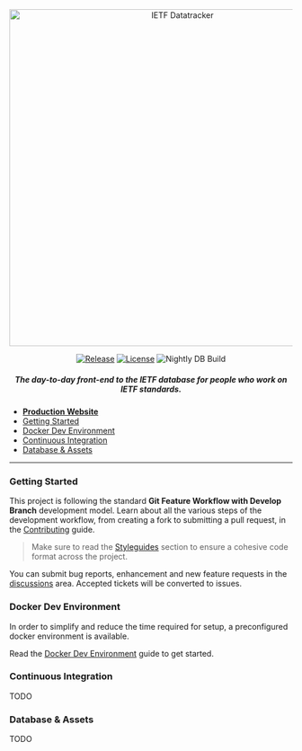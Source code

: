 <div align="center">
  
<img src="https://user-images.githubusercontent.com/15522395/146711887-413542a0-8b4d-483b-a6df-0d8ac0934627.png" alt="IETF Datatracker" width="600" />

[![Release](https://img.shields.io/github/release/ietf-tools/datatracker.svg?style=flat&maxAge=3600)](https://github.com/ietf-tools/datatracker/releases)
[![License](https://img.shields.io/badge/license-BSD3-blue.svg?style=flat)](https://github.com/ietf-tools/datatracker/blob/main/LICENSE)
![Nightly DB Build](https://img.shields.io/github/workflow/status/ietf-tools/datatracker/dev-db-nightly?label=Nightly%20DB%20Build&style=flat&logo=docker&logoColor=white&maxAge=3600)

##### The day-to-day front-end to the IETF database for people who work on IETF standards.

</div>

- [**Production Website**](https://datatracker.ietf.org)
- [Getting Started](#getting-started)
- [Docker Dev Environment](#docker-dev-environment)
- [Continuous Integration](#continuous-integration)
- [Database & Assets](#database--assets)

---

### Getting Started

This project is following the standard **Git Feature Workflow with Develop Branch** development model. Learn about all the various steps of the development workflow, from creating a fork to submitting a pull request, in the [Contributing](CONTRIBUTING.md) guide.

> Make sure to read the [Styleguides](CONTRIBUTING.md#styleguides) section to ensure a cohesive code format across the project.

You can submit bug reports, enhancement and new feature requests in the [discussions](https://github.com/ietf-tools/datatracker/discussions) area. Accepted tickets will be converted to issues.

### Docker Dev Environment

In order to simplify and reduce the time required for setup, a preconfigured docker environment is available.

Read the [Docker Dev Environment](docker/README.md) guide to get started.

### Continuous Integration

TODO

### Database & Assets

TODO
